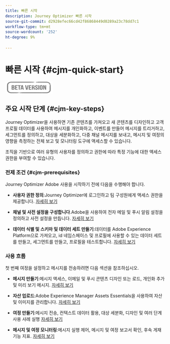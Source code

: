 ```yaml
---
title: 빠른 시작
description: Journey Optimizer 빠른 시작
source-git-commit: d2928efec66cd42f86868449d0289a23c78dd7c1
workflow-type: tm+mt
source-wordcount: '252'
ht-degree: 9%

---
```


# 빠른 시작 {#cjm-quick-start}

![](assets/do-not-localize/badge.png)

## 주요 시작 단계 {#cjm-key-steps}

Journey Optimizer을 사용하면 기존 콘텐츠를 가져오고 새 콘텐츠를 디자인하고 고객 프로필 데이터를 사용하여 메시지를 개인화하고, 이벤트를 만들어 메시지를 트리거하고, 세그먼트를 정의하고, 대상을 세분화하고, 다중 채널 메시지를 보내고, 메시지 및 여정의 영향을 측정하는 전체 보고 및 모니터링 도구에 액세스할 수 있습니다.

조직을 기반으로 여러 유형의 사용자를 정의하고 권한에 따라 특정 기능에 대한 액세스 권한을 부여할 수 있습니다.

### 전제 조건 {#cjm-prerequisites}

Journey Optimizer Adobe 사용을 시작하기 전에 다음을 수행해야 합니다.

* **사용자 권한 정의**:Journey Optimizer에 로그인하고 팀 구성원에게 액세스 권한을 제공합니다. [자세히 보기](../using/administration/permissions.md)

* **채널 및 사전 설정을 구성합니다**.Adobe을 사용하여 전자 메일 및 푸시 알림 설정을 정의하고 사전 설정을 만듭니다. [자세히 보기](../using/configuration/message-presets.md)

* **데이터 식별 및 스키마 및 데이터 세트 만들기**:데이터를 Adobe Experience Platform으로 가져오고, id 네임스페이스 및 프로필에 사용할 수 있는 데이터 세트를 만들고, 세그먼트를 만들고, 프로필을 테스트합니다. [자세히 보기](https://experienceleague.adobe.com/docs/experience-platform/ingestion/home.html)


### 사용 흐름

첫 번째 여정을 설정하고 메시지를 전송하려면 다음 섹션을 참조하십시오.

* **메시지 만들기**:메시지 액세스, 이메일 및 푸시 콘텐츠 디자인 또는 로드, 개인화 추가 및 미리 보기 메시지. [자세히 보기](create-message.md)

* **자산 업로드**:Adobe Experience Manager Assets Essentials을 사용하여 자산 및 이미지를 관리합니다. [자세히 보기](assets-essentials.md)

<!--* **Define audience**: create segments, create events, manage consent and privacy. [Read more](audiences.md)-->

* **여정 만들기**:메시지 전송, 컨텍스트 데이터 활용, 대상 세분화, 디자인 및 여러 단계 사용 사례 실행 [자세히 보기](building-journeys/journey.md)

* **메시지 및 여정 모니터링**:메시지 실행 제어, 메시지 및 여정 보고서 확인, 후속 게재 기능 지표. [자세히 보기](message-monitoring.md)
